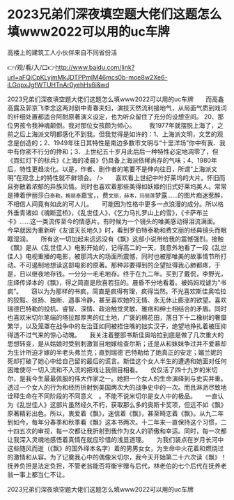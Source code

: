 # 2023兄弟们深夜填空题大佬们这题怎么填www2022可以用的uc车牌
高楼上的建筑工人小伙伴来自不同省份活

👉/观/看/入/口👉http://www.baidu.com/link?url=aFQjCpKLyjmMkJDTPPmIM46mcs0b-moe8w2Xe6-iLGqpxJgfWTUHTnAr0yehHs6i&wd

2023兄弟们深夜填空题大佬们这题怎么填www2022可以用的uc车牌　　而高鑫高露及郭京飞李念这两对剧中青春夫妇，演技天然流利接地气，从局面气质到戏词的纤细处置都适合阿耐原著演义设定，也为听众留住了充分的设想空间。
	20、那位男孩令我神魂颠倒。我对那位女孩颇为倾心。
　　我1977年就摆脱上海了，之前之后上海派文明都感化不到我。但我觉得是如许的：1、上海派文明，文艺的观念是创造的；2、1949年往日其特性是南边多数市文明与“十里洋场”你中有我、我中有你密不行分的搀和；3、上世纪五十岁月此后后一种特性必定地凋零了，但《霓虹灯下的标兵》《上海的凌晨》仍具备上海派依稀尚存的气味；4、1980年后，特性更趋淡化。以是，作者、剧作者的笔要不是伸向往日，所谓“上海派文明”在观念上的特性就不鲜领会。
/>　　喜欢看上世纪中叶好莱坞的大片。怀旧而且弥散着浓郁的异族风情。同时也喜欢着那些美得如妖姬的旧式好莱坞美人。常常是捧着伊丽莎白`泰勒，格丽泰`嘉宝，，费`文丽，赫本，玛丽莲`梦露……的图片痴迷惹醉，不相信人间竟有如此的可人儿。　　可能因为性格中更多一点浪漫的成分。所以格外垂青诸如《魂断蓝桥》，《乱世佳人》，《乞力马扎罗山上的雪》，《卡萨布兰卡》……这一类流传至今的情感片。有时候为一个镜头的唯美感动得泪流满面。　　今早就因为重新听《友谊天长地久》时，看到罗伯特泰勒和费文丽的经典镜头而眼眶湿润。　　所有这一切加起来远远没有《飘》这部小说带给我的震憾强烈。接触《飘》是从《乱世佳人》电影开始的，记得高二的一天，我意外地看了一段《乱世佳人》电视重播的电影，被那鸿大的场面所震憾，同时也被那唯美的故事情节所打动。不可遏制地想读这部电影的原著。那种非要得到的企望扯得我心肺都疼，于是，日以继夜地存钱。一分分一毛毛地存。终于在九二年。买到了戴侃，李野光，庄绎传译本的《飘》，得之简直是欣喜若狂的。晨昏不分地看着。被妈妈戏谑为“书疯”。　　窃以为为那样的书疯，简直是疯得有理，疯得当然。不光喜欢斯佳奥哈拉的狡黠、张扬、独断、遇事冷静，甚至喜欢她的无情、永无休止膨涨的欲望。喜欢瑞德巴特勒的投机、睿智、深情、政治触觉灵敏、雅痞和绅士相结合的矛盾。同时也喜欢米切尔笔端的塔拉那厚黑的红土地，广褒的棉花田，落日下十二橡树的奢糜繁华，以及笼罩在战争中的左治亚如同被捂住嘴的拙实汉子，绝望地挣扎着被压抑得透不过气来的惊心动魄。　　我关注着整部书斯佳奥哈拉到底是做了几次重大的思想转变，是从姑娘时受到刺激盲目地嫁给查尔斯；还是从和妹妹争过并不爱慕却为生计所迫才嫁的半老头弗兰克；直到瑞德`巴特勒给了她真正的安定；媚兰妮的死却打破了她心中给自己留的最后的谎言。斯佳这个女人半生的遭遇和她面对任何困难使尽一切入流和不入流的把戏让我侧目相看。　　仅仅活了四十九岁的米切尔，是我今生最最佩服的伟大作家之一。她把一个女人的生命演绎到与史实并重。透过一个女人的行为和经历折射到美国两次大的战争史中的一次。而且淋沥尽致地诠释生命在不同阶段的不同意义　。不能不说米切尔是女人中的极品。　　一直认为《乱世佳人》这部片虽然经久不朽，获取那么多的奥斯卡奖项，但远不如《飘》原著精彩出色。所以，衷爱着《飘》，迷信着《飘》，甚至畸恋着《飘》。从九二年到如今，每年分春季和秋季看《飘》这本书两次。十二年来一直保持这个习惯，二十四五次的审视，每一次都让我折射到我作为女人的骄傲和幸运。同时，每一次都让我深入灵魂地感悟着真情在就应珍惜的浅显道理。　　为我们装点在岁月长河中这些随风而逝（《飘》的国外绎本名字）着的男男女女，为生命中火花着和燃烧过的激情和从容。为了记奠我心中的偶像米切尔，我今天开始第二十六次读《飘》！　　
　　抚养负担是法定负担，不管老翁能否将衡宇赠与后代，林老伯的七个后代在抚养老翁一事上都当仁不让。

2023兄弟们深夜填空题大佬们这题怎么填www2022可以用的uc车牌
